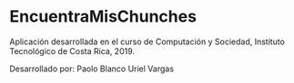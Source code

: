 # EncuentraMisChunches

Aplicación desarrollada en el curso de Computación y Sociedad, Instituto Tecnológico de Costa Rica, 2019.

Desarrollado por:
  Paolo Blanco
  Uriel Vargas
